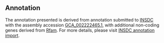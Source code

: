 

Annotation
----------

The annotation presented is derived from annotation submitted to
[INSDC](http://www.insdc.org) with the assembly accession
[GCA\_002222465.1](http://www.ebi.ac.uk/ena/data/view/GCA_002222465.1),
with additional non-coding genes derived from
[Rfam](http://rfam.xfam.org/). For more details, please visit [INSDC
annotation
import](http://ensemblgenomes.org/info/data/insdc_annotation).
